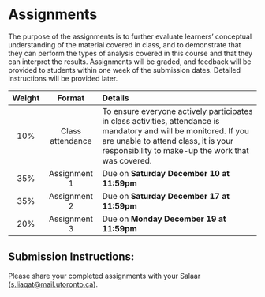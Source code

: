 # Assignments

The purpose of the assignments is to further evaluate learners’ conceptual understanding of the material covered in class, and to demonstrate that they can perform the types of analysis covered in this course and that they can interpret the results. Assignments will be graded, and feedback will be provided to students within one week of the submission dates. Detailed instructions will be provided later.

| Weight | Format | Details |
| :----: | :----: | :----- |
| 10% | Class attendance | To ensure everyone actively participates in class activities, attendance is mandatory and will be monitored. If you are unable to attend class, it is your responsibility to make-up the work that was covered. |
| 35% | Assignment 1 | Due on **Saturday December 10 at 11:59pm** |
| 35% | Assignment 2 | Due on **Saturday December 17 at 11:59pm** |
| 20% | Assignment 3 | Due on **Monday December 19 at 11:59pm** |

## Submission Instructions:

Please share your completed assignments with your Salaar (s.liaqat@mail.utoronto.ca).